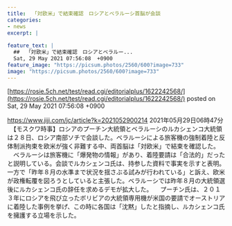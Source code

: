 ```yaml
---
title:  「対欧米」で結束確認　ロシアとベラルーシ首脳が会談  
categories:
- news
excerpt: |
  
feature_text: |
  ##  「対欧米」で結束確認　ロシアとベラルー...
  Sat, 29 May 2021 07:56:08  +0900
feature_image: "https://picsum.photos/2560/600?image=733"
image: "https://picsum.photos/2560/600?image=733"
---
```


[https://rosie.5ch.net/test/read.cgi/editorialplus/1622242568/](https://rosie.5ch.net/test/read.cgi/editorialplus/1622242568/)
posted on Sat, 29 May 2021 07:56:08  +0900

<!--more-->

https://www.jiji.com/jc/article?k=2021052900214 2021年05月29日06時47分 　【モスクワ時事】ロシアのプーチン大統領とベラルーシのルカシェンコ大統領は２８日、ロシア南部ソチで会談した。ベラルーシによる旅客機の強制着陸と反体制派拘束を欧米が強く非難する中、両首脳は「対欧米」で結束を確認した。 　ベラルーシは旅客機に「爆発物の情報」があり、着陸要請は「合法的」だったと説明している。会談でルカシェンコ氏は、持参した資料で事実を示すと表明。一方で「昨年８月の水準まで状況を揺さぶる試みが行われている」と訴え、欧米が政権転覆を図ろうとしていると主張した。ベラルーシでは昨年８月の大統領選後にルカシェンコ氏の辞任を求めるデモが拡大した。 　プーチン氏は、２０１３年にロシアを飛び立ったボリビアの大統領専用機が米国の要請でオーストリアに着陸した事例を挙げ、この時に各国は「沈黙」したと指摘し、ルカシェンコ氏を擁護する立場を示した。
